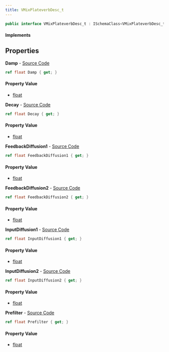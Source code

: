 ```yaml
---
title: VMixPlateverbDesc_t
---
```


```csharp
public interface VMixPlateverbDesc_t : ISchemaClass<VMixPlateverbDesc_t>, ISchemaField, ISchemaClass, INativeHandle
```

#### Implements

## Properties

**Damp** - [Source Code](https://github.com/swiftly-solution/swiftlys2/blob/main/managed/src/SwiftlyS2.Generated/Schemas/Interfaces/VMixPlateverbDesc_t.cs#L24)

```csharp
ref float Damp { get; }
```

#### Property Value

- [float](https://learn.microsoft.com/dotnet/api/system.single)

**Decay** - [Source Code](https://github.com/swiftly-solution/swiftlys2/blob/main/managed/src/SwiftlyS2.Generated/Schemas/Interfaces/VMixPlateverbDesc_t.cs#L22)

```csharp
ref float Decay { get; }
```

#### Property Value

- [float](https://learn.microsoft.com/dotnet/api/system.single)

**FeedbackDiffusion1** - [Source Code](https://github.com/swiftly-solution/swiftlys2/blob/main/managed/src/SwiftlyS2.Generated/Schemas/Interfaces/VMixPlateverbDesc_t.cs#L26)

```csharp
ref float FeedbackDiffusion1 { get; }
```

#### Property Value

- [float](https://learn.microsoft.com/dotnet/api/system.single)

**FeedbackDiffusion2** - [Source Code](https://github.com/swiftly-solution/swiftlys2/blob/main/managed/src/SwiftlyS2.Generated/Schemas/Interfaces/VMixPlateverbDesc_t.cs#L28)

```csharp
ref float FeedbackDiffusion2 { get; }
```

#### Property Value

- [float](https://learn.microsoft.com/dotnet/api/system.single)

**InputDiffusion1** - [Source Code](https://github.com/swiftly-solution/swiftlys2/blob/main/managed/src/SwiftlyS2.Generated/Schemas/Interfaces/VMixPlateverbDesc_t.cs#L18)

```csharp
ref float InputDiffusion1 { get; }
```

#### Property Value

- [float](https://learn.microsoft.com/dotnet/api/system.single)

**InputDiffusion2** - [Source Code](https://github.com/swiftly-solution/swiftlys2/blob/main/managed/src/SwiftlyS2.Generated/Schemas/Interfaces/VMixPlateverbDesc_t.cs#L20)

```csharp
ref float InputDiffusion2 { get; }
```

#### Property Value

- [float](https://learn.microsoft.com/dotnet/api/system.single)

**Prefilter** - [Source Code](https://github.com/swiftly-solution/swiftlys2/blob/main/managed/src/SwiftlyS2.Generated/Schemas/Interfaces/VMixPlateverbDesc_t.cs#L16)

```csharp
ref float Prefilter { get; }
```

#### Property Value

- [float](https://learn.microsoft.com/dotnet/api/system.single)


